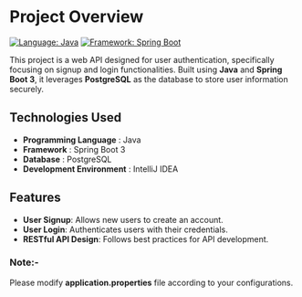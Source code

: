 # Project Overview
[![Language: Java](https://img.shields.io/badge/Language-Java-blue.svg)](https://www.oracle.com/java/)
[![Framework: Spring Boot](https://img.shields.io/badge/Framework-Spring%20Boot%203-brightgreen.svg)](https://spring.io/projects/spring-boot)

This project is a web API designed for user authentication, specifically focusing on signup and login functionalities. Built using **Java** and **Spring Boot 3**, 
it leverages **PostgreSQL** as the database to store user information securely.

## Technologies Used 
  - **Programming Language** : Java
  - **Framework** : Spring Boot 3
  - **Database** : PostgreSQL
  - **Development Environment** : IntelliJ IDEA

## Features 
  - **User Signup**: Allows new users to create an account.
  - **User Login**: Authenticates users with their credentials.
  - **RESTful API Design**: Follows best practices for API development.

### Note:-
Please modify **application.properties** file according to your configurations.
